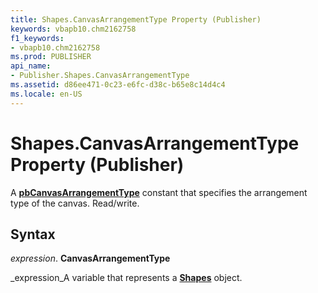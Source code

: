 ```yaml
---
title: Shapes.CanvasArrangementType Property (Publisher)
keywords: vbapb10.chm2162758
f1_keywords:
- vbapb10.chm2162758
ms.prod: PUBLISHER
api_name:
- Publisher.Shapes.CanvasArrangementType
ms.assetid: d86ee471-0c23-e6fc-d38c-b65e8c14d4c4
ms.locale: en-US
---
```



# Shapes.CanvasArrangementType Property (Publisher)

A  **[pbCanvasArrangementType](pbcanvasarrangementtype-enumeration-publisher.md)** constant that specifies the arrangement type of the canvas. Read/write.


## Syntax

 _expression_. **CanvasArrangementType**

 _expression_A variable that represents a  **[Shapes](shapes-object-publisher.md)** object.


